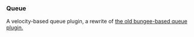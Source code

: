 ### Queue

A velocity-based queue plugin, a rewrite of [the old bungee-based queue plugin.](https://github.com/EarthMC/oldqueue)
